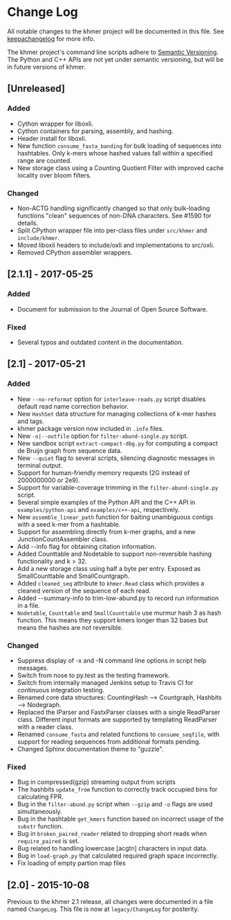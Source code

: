 # Change Log
All notable changes to the khmer project will be documented in this file.
See [keepachangelog](http://keepachangelog.com/) for more info.

The khmer project's command line scripts adhere to
[Semantic Versioning](http://semver.org/). The Python and C++ APIs are not yet
under semantic versioning, but will be in future versions of khmer.

## [Unreleased]

### Added
- Cython wrapper for liboxli.
- Cython containers for parsing, assembly, and hashing.
- Header install for liboxli.
- New function `consume_fasta_banding` for bulk loading of sequences into
  hashtables. Only k-mers whose hashed values fall within a specified range are
  counted.
- New storage class using a Counting Quotient Filter with improved cache
  locality over bloom filters.

### Changed
- Non-ACTG handling significantly changed so that only bulk-loading functions
  "clean" sequences of non-DNA characters. See #1590 for details.
- Split CPython wrapper file into per-class files under `src/khmer` and
  `include/khmer`.
- Moved liboxli headers to include/oxli and implementations to src/oxli.
- Removed CPython assembler wrappers.

## [2.1.1] - 2017-05-25
### Added
- Document for submission to the Journal of Open Source Software.

### Fixed
- Several typos and outdated content in the documentation.

## [2.1] - 2017-05-21
### Added
- New `--no-reformat` option for `interleave-reads.py` script disables default
  read name correction behavior.
- New `HashSet` data structure for managing collections of k-mer hashes and
  tags.
- khmer package version now included in `.info` files.
- New `-o|--outfile` option for `filter-abund-single.py` script.
- New sandbox script `extract-compact-dbg.py` for computing a compact de Bruijn
  graph from sequence data.
- New `--quiet` flag to several scripts, silencing diagnostic messages in
  terminal output.
- Support for human-friendly memory requests (2G instead of 2000000000 or 2e9).
- Support for variable-coverage trimming in the `filter-abund-single.py` script.
- Several simple examples of the Python API and the C++ API in
  `examples/python-api` and `examples/c++-api`, respectively.
- New `assemble_linear_path` function for baiting unambiguous contigs with a
  seed k-mer from a hashtable.
- Support for assembling directly from k-mer graphs, and a new
  JunctionCountAssembler class.
- Add --info flag for obtaining citation information.
- Added Counttable and Nodetable to support non-reversible hashing
  functionality and k > 32.
- Add a new storage class using half a byte per entry. Exposed as
  SmallCounttable and SmallCountgraph.
- Added `cleaned_seq` attribute to `khmer.Read` class which provides a cleaned
  version of the sequence of each read.
- Added --summary-info to trim-low-abund.py to record run information in a file.
- `Nodetable`, `Counttable` and `SmallCounttable` use murmur hash 3 as hash
  function. This means they support kmers longer than 32 bases but means
  the hashes are not reversible.

### Changed
- Suppress display of -x and -N command line options in script help messages.
- Switch from nose to py.test as the testing framework.
- Switch from internally managed Jenkins setup to Travis CI for continuous
  integration testing.
- Renamed core data structures: CountingHash --> Countgraph,
  Hashbits --> Nodegraph.
- Replaced the IParser and FastxParser classes with a single ReadParser class.
  Different input formats are supported by templating ReadParser with a reader
  class.
- Renamed `consume_fasta` and related functions to `consume_seqfile`, with
  support for reading sequences from additional formats pending.
- Changed Sphinx documentation theme to "guzzle".

### Fixed
- Bug in compressed(gzip) streaming output from scripts
- The hashbits `update_from` function to correctly track occupied bins for
  calculating FPR.
- Bug in the `filter-abund.py` script when `--gzip` and `-o` flags are used
  simultaneously.
- Bug in the hashtable `get_kmers` function based on incorrect usage of the
  `substr` function.
- Bug in `broken_paired_reader` related to dropping short reads when
  `require_paired` is set.
- Bug related to handling lowercase [acgtn] characters in input data.
- Bug in `load-graph.py` that calculated required graph space incorrectly.
- Fix loading of empty partion map files

## [2.0] - 2015-10-08

Previous to the khmer 2.1 release, all changes were documented in a file named
`ChangeLog`. This file is now at `legacy/ChangeLog` for posterity.

